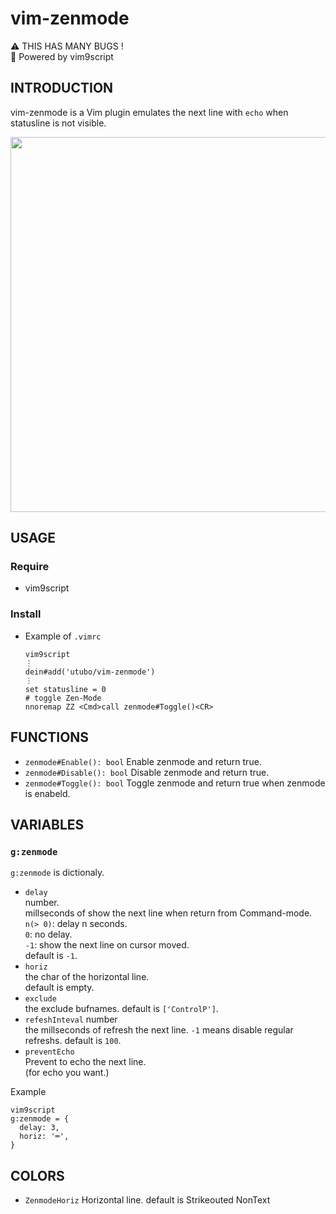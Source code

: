 # vim-zenmode

⚠ THIS HAS MANY BUGS !  
📜 Powered by vim9script

## INTRODUCTION
vim-zenmode is a Vim plugin emulates the next line with `echo` when statusline is not visible.

<img width="600" src="https://user-images.githubusercontent.com/6848636/190131844-dd95d5d4-0f18-44c1-a50b-35bddec8e1c6.png">

## USAGE
### Require
- vim9script

### Install
- Example of `.vimrc`
  ```vim
  vim9script
  ⋮
  dein#add('utubo/vim-zenmode')
  ⋮
  set statusline = 0
  # toggle Zen-Mode
  nnoremap ZZ <Cmd>call zenmode#Toggle()<CR>
  ```

## FUNCTIONS
- `zenmode#Enable(): bool`
  Enable zenmode and return true.
- `zenmode#Disable(): bool`
  Disable zenmode and return true.
- `zenmode#Toggle(): bool`
  Toggle zenmode and return true when zenmode is enabeld.

## VARIABLES

### `g:zenmode`
`g:zenmode` is dictionaly.  

- `delay`  
  number.  
  millseconds of show the next line when return from Command-mode.  
  `n(> 0)`: delay n seconds.  
  `0`: no delay.  
  `-1`: show the next line on cursor moved.  
  default is `-1`.
- `horiz`  
  the char of the horizontal line.  
  default is empty.
- `exclude`  
  the exclude bufnames.
  default is `['ControlP']`.
- `refeshInteval`
  number  
  the millseconds of refresh the next line.
  `-1` means disable regular refreshs.
  default is `100`.
- `preventEcho`  
  Prevent to echo the next line.  
  (for echo you want.)

Example
```vim
vim9script
g:zenmode = {
  delay: 3,
  horiz: '═',
}
```

## COLORS
- `ZenmodeHoriz`
  Horizontal line.
  default is Strikeouted NonText

